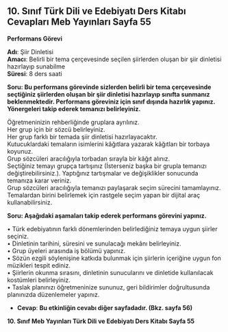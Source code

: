 ## 10. Sınıf Türk Dili ve Edebiyatı Ders Kitabı Cevapları Meb Yayınları Sayfa 55

**Performans Görevi**

**Adı**: Şiir Dinletisi  
 **Amacı**: Belirli bir tema çerçevesinde seçilen şiirlerden oluşan bir şiir dinletisi hazırlayıp sunabilme  
 **Süresi**: 8 ders saati

**Soru: Bu performans görevinde sizlerden belirli bir tema çerçevesinde seçtiğiniz şiirlerden oluşan bir şiir dinletisi hazırlayıp sınıfta sunmanız beklenmektedir. Performans göreviniz için sınıf dışında hazırlık yapınız. Yönergeleri takip ederek temanızı belirleyiniz.**

Öğretmeninizin rehberliğinde gruplara ayrılınız.  
 Her grup için bir sözcü belirleyiniz.  
 Her grup farklı bir temada şiir dinletisi hazırlayacaktır.  
 Kutucuklardaki temaların isimlerini kâğıtlara yazarak kâğıtları bir torbaya koyunuz.  
 Grup sözcüleri aracılığıyla torbadan sırayla bir kâğıt alınız.  
 Seçtiğiniz temayı grupça tartışınız (İsterseniz başka bir grupla temanızı değiştirebilirsiniz.). Yaptığınız tartışmalar ve değişiklikler sonucunda temanıza karar veriniz.  
 Grup sözcüleri aracılığıyla temanızı paylaşarak seçim sürecini tamamlayınız.  
 Temalardan birini belirlemek için rastgele seçim yapan bir dijital araç kullanabilirsiniz.

**Soru: Aşağıdaki aşamaları takip ederek performans görevini yapınız.**

• Türk edebiyatının farklı dönemlerinden belirlediğiniz temaya uygun şiirler seçiniz.  
 • Dinletinin tarihini, süresini ve sunulacağı mekânı belirleyiniz.  
 • Grup üyeleri arasında iş bölümü yapınız.  
 • Sözün ezgili söylenişine katkıda bulunmak için şiirlerin içeriğine uygun fon müzikleri tespit ediniz.  
 • Şiirlerin okunma sırasını, dinletinin sunucularını ve dinletide kullanılacak kostümleri belirleyiniz.  
 • Taslak planınızı öğretmeninize sununuz, geri bildirimler doğrultusunda planınızda düzenlemeler yapınız.

* **Cevap**: **Bu etkinliğin cevabı diğer sayfadadır. (Bkz. sayfa 56)**

**10. Sınıf Meb Yayınları Türk Dili ve Edebiyatı Ders Kitabı Sayfa 55**